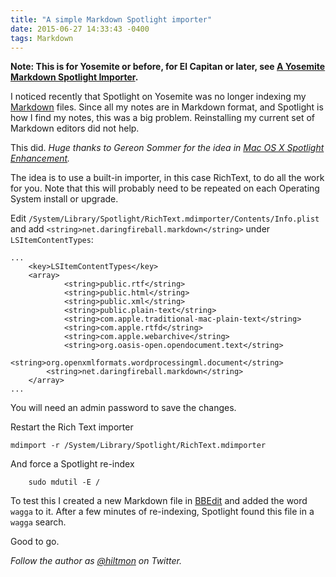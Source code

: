 ```yaml
---
title: "A simple Markdown Spotlight importer"
date: 2015-06-27 14:33:43 -0400
tags: Markdown
---
```


**Note: This is for Yosemite or before, for El Capitan or later, see [A Yosemite Markdown Spotlight Importer](https://hiltmon.com/blog/2015/11/17/a-yosemite-markdown-spotlight-importer/).**

I noticed recently that Spotlight on Yosemite was no longer indexing my [Markdown](https://hiltmon.com/blog/categories/markdown/) files. Since all my notes are in Markdown format, and Spotlight is how I find my notes, this was a big problem. Reinstalling my current set of Markdown editors did not help.

This did. *Huge thanks to Gereon Sommer for the idea in [Mac OS X Spotlight Enhancement](https://gist.github.com/gereon/3150445).*

The idea is to use a built-in importer, in this case RichText, to do all the work for you. <span class="light">Note that this will probably need to be repeated on each Operating System install or upgrade.</span>

Edit `/System/Library/Spotlight/RichText.mdimporter/Contents/Info.plist` and add `<string>net.daringfireball.markdown</string>` under `LSItemContentTypes`:

```
...
	<key>LSItemContentTypes</key>
	<array>
			<string>public.rtf</string>
			<string>public.html</string>
			<string>public.xml</string>
			<string>public.plain-text</string>
			<string>com.apple.traditional-mac-plain-text</string>
			<string>com.apple.rtfd</string>
			<string>com.apple.webarchive</string>
			<string>org.oasis-open.opendocument.text</string>
			<string>org.openxmlformats.wordprocessingml.document</string>
		<string>net.daringfireball.markdown</string>
	</array>
...		
```

<span class="light">You will need an admin password to save the changes.</span>

Restart the Rich Text importer

```
mdimport -r /System/Library/Spotlight/RichText.mdimporter
```

And force a Spotlight re-index

```
	sudo mdutil -E /
```

To test this I created a new Markdown file in [BBEdit](http://www.barebones.com/products/bbedit/) and added the word `wagga` to it. After a few minutes of re-indexing, Spotlight found this file in a `wagga` search.

Good to go.

*Follow the author as [@hiltmon](https://twitter.com/hiltmon) on Twitter.*

